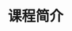 ---
title: 课程简介
keywords: Kubesphere, Kubesphere learn
description: Kubesphere

video: 
  videoUrl: https://kubesphere-community.pek3b.qingstor.com/%E4%BA%91%E5%8E%9F%E7%94%9F%E5%AE%9E%E6%88%98/01%E3%80%81%E4%BA%91%E5%8E%9F%E7%94%9F%E5%AE%9E%E6%88%98-%E8%AF%BE%E7%A8%8B%E7%AE%80%E4%BB%8B.mp4

---